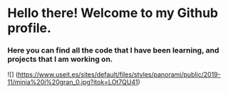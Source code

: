 # Hello there! Welcome to my Github profile.

### Here you can find all the code that I have been learning, and projects that I am working on.

![] (https://www.useit.es/sites/default/files/styles/panorami/public/2019-11/minia%20i%20gran_0.jpg?itok=LOt7QU41)
